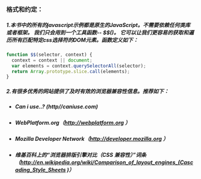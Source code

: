 ### 格式和约定：

##### 1.本书中的所有的javascript示例都是原生的JavaScript。不需要依赖任何类库或者框架。 我们只会用到一个工具函数-- $$()。 它可以让我们更容易的获取和遍历所有匹配特定css选择符的DOM元素。函数定义如下：

```javascript
function $$(selector, context) {
  context = context || document;
  var elements = context.querySelectorAll(selector);
  return Array.prototype.slice.call(elements);
}
```

##### 2.有很多优秀的网站提供了及时有效的浏览器兼容性信息。推荐如下：

- ##### Can i use..? (http//caniuse.com)

- ##### WebPlatform.org（http://webplatform.org ）

- ##### Mozilla Developer Network（http://developer.mozilla.org ）

- ##### 维基百科上的“浏览器排版引擎对比（CSS 兼容性）”词条（http://en.wikipedia.org/wiki/Comparison_of_layout_engines_(Cascading_Style_Sheets )）